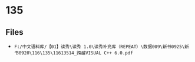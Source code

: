 # 135

## Files

- `F:/中文语料库/【01】读秀\读秀 1.0\读秀补充库（REPEAT）\数据009\新书0925\新书0920\116\135\11613514_跨越VISUAL C++ 6.0.pdf`
